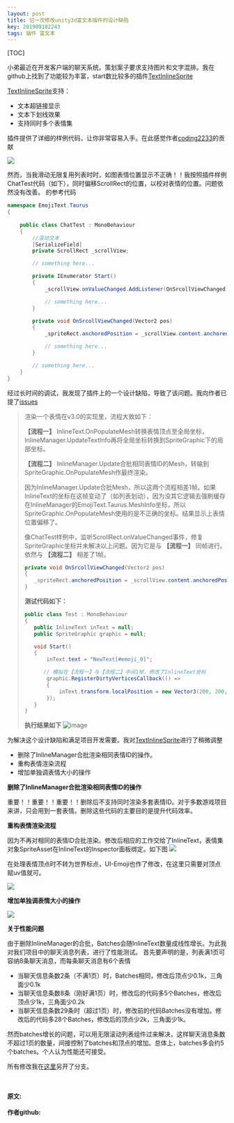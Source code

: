 ```yaml
---
layout: post
title: 记一次修改unity3d富文本插件的设计缺陷
key: 201909182243
tags: 插件 富文本
---
```


[TOC]

小弟最近在开发客户端的聊天系统。策划案子要求支持图片和文字混排。我在github上找到了功能较为丰富，start数比较多的插件[TextInlineSprite](https://github.com/coding2233/TextInlineSprite)

[TextInlineSprite](https://github.com/coding2233/TextInlineSprite)支持：
* 文本超链接显示
* 文本下划线效果
* 支持同时多个表情集

插件提供了详细的样例代码，让你非常容易入手。在此感觉作者[coding2233](https://github.com/coding2233)的贡献


![](https://raw.githubusercontent.com/lizijie/lizijie.github.io/master/assets/images/2019-09-18-%E8%AE%B0%E4%B8%80%E6%AC%A1%E4%BF%AE%E6%94%B9unity3d%E5%AF%8C%E6%96%87%E6%9C%AC%E6%8F%92%E4%BB%B6%E7%9A%84%E8%AE%BE%E8%AE%A1%E7%BC%BA%E9%99%B7/inlinetext_bug.png)

然而，当我滑动无限复用列表时时，如图表情位置显示不正确！！我按照插件样例ChatTest代码（如下），同时偏移ScrollRect的位置，以校对表情的位置。问题依然没有改善。
的参考代码

```c#
namespace EmojiText.Taurus
{
    
	public class ChatTest : MonoBehaviour
	{
        //滚动文本
		[SerializeField]
		private ScrollRect _scrollView;

        // something here...

        private IEnumerator Start()
		{
			_scrollView.onValueChanged.AddListener(OnSrcollViewChanged);

            // something here...
        }

        private void OnSrcollViewChanged(Vector2 pos)
		{
			_spriteRect.anchoredPosition = _scrollView.content.anchoredPosition;

            // something here...
        }

        // something here...
    }
}
```

经过长时间的调试，我发现了插件上的一个设计缺陷，导致了该问题。我向作者已提了[issues](https://github.com/coding2233/TextInlineSprite/issues/46)

>渲染一个表情在v3.0的实现里，流程大致如下：
>
>**【流程一】** InlineText.OnPopulateMesh转换表情顶点至全局坐标，InlineManager.UpdateTextInfo再将全局坐标转换到SpriteGraphic下的局部坐标。
>
>**【流程二】** InlineManager.Update合批相同表情ID的Mesh，转输到SpriteGraphic.OnPopulateMesh作最终渲染。
>
>因为InlineManager.Update合批Mesh，所以这两个流程相差1帧。如果InlineText的坐标在这帧变动了（如列表划动），因为没其它逻辑去强刷缓存在InlineManager的EmojiText.Taurus.MeshInfo坐标，所以SpriteGraphic.OnPopulateMesh使用的是不正确的坐标。结果显示上表情位置偏移了。
>
>像ChatTest样例中，监听ScrollRect.onValueChanged事件，修复SpriteGraphic坐标并未解决以上问题。因为它是与 **【流程一】**  同帧进行。依然与 **【流程二】** 相差了1帧。
>
>```c#
>private void OnSrcollViewChanged(Vector2 pos)
>{
>    _spriteRect.anchoredPosition = _scrollView.content.anchoredPosition;
>}
>```
>
>**测试代码如下：**
>```c#
>public class Test : MonoBehaviour
>{
>    public InlineText inText = null;
>    public SpriteGraphic graphic = null;
>
>    void Start()
>    {
>        inText.text = "NewText[#emoji_0]";
>
>		// 模拟在【流程一】与【流程二】中间1帧，修改了InlineText坐标
>        graphic.RegisterDirtyVerticesCallback(() =>
>        {
>            inText.transform.localPosition = new Vector3(200, 200, 0);
>        });
>    }
>}
>```
>**执行结果如下**
>![image](https://user-images.githubusercontent.com/3928231/64693604-32aa1380-d4ca-11e9-83c3-c3b6048ba8b4.png)

为解决这个设计缺陷和满足项目开发需要。我对[TextInlineSprite](https://github.com/coding2233/TextInlineSprite)进行了稍微调整

* 删除了InlineManager合批渲染相同表情ID的操作。
* 重构表情渲染流程
* 增加单独调表情大小的操作

**删除了InlineManager合批渲染相同表情ID的操作**

重要！！重要！！重要！！删除后不支持同时渲染多套表情ID。对于多数游戏项目来讲，只会用到一套表情。删除这些代码的主要目的是提升代码效率。

**重构表情渲染流程**

因为不再对相同的表情ID合批渲染。修改后相应的工作交给了InlineText，表情集对象SpriteAsset在InlineText的Inspector面板绑定。如下图
![](https://raw.githubusercontent.com/lizijie/lizijie.github.io/master/assets/images/2019-09-18-%E8%AE%B0%E4%B8%80%E6%AC%A1%E4%BF%AE%E6%94%B9unity3d%E5%AF%8C%E6%96%87%E6%9C%AC%E6%8F%92%E4%BB%B6%E7%9A%84%E8%AE%BE%E8%AE%A1%E7%BC%BA%E9%99%B7/inlinetext_add_feature.png)

在处理表情顶点时不转为世界标点，UI-Emoji也作了修改，在这里只需要对顶点赋uv值就可。

![](https://raw.githubusercontent.com/lizijie/lizijie.github.io/master/assets/images/2019-09-18-%E8%AE%B0%E4%B8%80%E6%AC%A1%E4%BF%AE%E6%94%B9unity3d%E5%AF%8C%E6%96%87%E6%9C%AC%E6%8F%92%E4%BB%B6%E7%9A%84%E8%AE%BE%E8%AE%A1%E7%BC%BA%E9%99%B7/inlinetext_deal_sprite.png)


**增加单独调表情大小的操作**

![](https://raw.githubusercontent.com/lizijie/lizijie.github.io/master/assets/images/2019-09-18-%E8%AE%B0%E4%B8%80%E6%AC%A1%E4%BF%AE%E6%94%B9unity3d%E5%AF%8C%E6%96%87%E6%9C%AC%E6%8F%92%E4%BB%B6%E7%9A%84%E8%AE%BE%E8%AE%A1%E7%BC%BA%E9%99%B7/inlinetext_stick_size_anim.gif)


**关于性能问题**

由于删除InlineManager的合批，Batches会随InlineText数量成线性增长。为此我对我们项目中的聊天消息列表，进行了性能测试。
首先要声明的是，列表满1页可容纳8条聊天消息，而每条聊天消息有6个表情

* 当聊天信息条数2条（不满1页）时，Batches相同，修改后顶点少0.1k，三角面少0.1k
* 当聊天信息条数8条（刚好满1页）时，修改后的代码多5个Batches，修改后顶点少1k，三角面少0.2k
* 当聊天信息条数29条时（超过1页）时，修改前的代码Batches没有增加。修改后的代码多28个Batches，修改后的顶点少2k，三角面少1k。

然而batches增长的问题，可以用无限滚动列表组件过来解决，这样聊天消息条数不超过1页的数量，间接控制了batches和顶点的增加。总体上，batches多会约5个batches。个人认为性能还可接受。

所有修改我在[这里](https://github.com/lizijie/TextInlineSprite/tree/m2)另开了分支。

<br>	
<br>	
<b>原文:<br>
<https://lizijie.github.io/2019/09/11/C++%E4%B8%8D%E5%BA%94%E8%AF%A5%E6%9C%89%E5%9E%83%E5%9C%BE%E5%9B%9E%E6%94%B6.html>
<br>
作者github:<br>	
<https://github.com/lizijie>	
</b>
